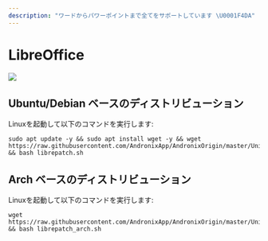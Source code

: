 ```yaml
---
description: "ワードからパワーポイントまで全てをサポートしています \U0001F4DA"
---
```


# LibreOffice

![](../.gitbook/assets/libre_banner.png)

## Ubuntu/Debian ベースのディストリビューション

Linuxを起動して以下のコマンドを実行します:

```text
sudo apt update -y && sudo apt install wget -y && wget https://raw.githubusercontent.com/AndronixApp/AndronixOrigin/master/Uninstall/librepatch.sh && bash librepatch.sh
```

## Arch ベースのディストリビューション

Linuxを起動して以下のコマンドを実行します:

```text
wget https://raw.githubusercontent.com/AndronixApp/AndronixOrigin/master/Uninstall/librepatch_arch.sh && bash librepatch_arch.sh
```

